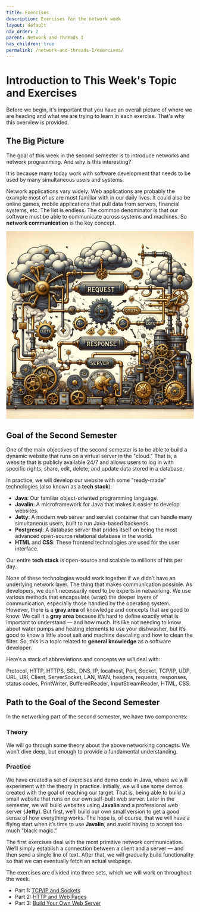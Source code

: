 ```yaml
---
title: Exercises
description: Exercises for the network week
layout: default
nav_order: 2
parent: Network and Threads I
has_children: true
permalink: /network-and-threads-1/exercises/
---
```


# Introduction to This Week's Topic and Exercises

Before we begin, it's important that you have an overall picture of where we are heading and what we are trying to learn in each exercise. That's why this overview is provided.

## The Big Picture

The goal of this week in the second semester is to introduce networks and network programming. And why is this interesting?

It is because many today work with software development that needs to be used by many simultaneous users and systems.

Network applications vary widely. Web applications are probably the example most of us are most familiar with in our daily lives. It could also be online games, mobile applications that pull data from servers, financial systems, etc. The list is endless. The common denominator is that our software must be able to communicate across systems and machines. So **network communication** is the key concept.

![Network](../img/steampunkserver.webp)

## Goal of the Second Semester

One of the main objectives of the second semester is to be able to build a dynamic website that runs on a virtual server in the "cloud." That is, a website that is publicly available 24/7 and allows users to log in with specific rights, share, edit, delete, and update data stored in a database.

In practice, we will develop our website with some "ready-made" technologies (also known as a **tech stack**):

- **Java**: Our familiar object-oriented programming language.
- **Javalin**: A microframework for Java that makes it easier to develop websites.
- **Jetty**: A modern web server and servlet container that can handle many simultaneous users, built to run Java-based backends.
- **Postgresql**: A database server that prides itself on being the most advanced open-source relational database in the world.
- **HTML** and **CSS**: These frontend technologies are used for the user interface.

Our entire **tech stack** is open-source and scalable to millions of hits per day.

None of these technologies would work together if we didn’t have an underlying network layer. The thing that makes communication possible. As developers, we don’t necessarily need to be experts in networking. We use various methods that encapsulate (wrap) the deeper layers of communication, especially those handled by the operating system. However, there is a **gray area** of knowledge and concepts that are good to know. We call it a **gray area** because it’s hard to define exactly what is important to understand — and how much. It’s like not needing to know about water pumps and heating elements to use your dishwasher, but it’s good to know a little about salt and machine descaling and how to clean the filter. So, this is a topic related to **general knowledge** as a software developer.

Here’s a stack of abbreviations and concepts we will deal with:

Protocol, HTTP, HTTPS, SSL, DNS, IP, localhost, Port, Socket, TCP/IP, UDP, URL, URI, Client, ServerSocket, LAN, WAN, headers, requests, responses, status codes, PrintWriter, BufferedReader, InputStreamReader, HTML, CSS.

## Path to the Goal of the Second Semester

In the networking part of the second semester, we have two components:

### Theory

We will go through some theory about the above networking concepts. We won’t dive deep, but enough to provide a fundamental understanding.

### Practice

We have created a set of exercises and demo code in Java, where we will experiment with the theory in practice. Initially, we will use some demos created with the goal of reaching our target. That is, being able to build a small website that runs on our own self-built web server. Later in the semester, we will build websites using **Javalin** and a professional web server (**Jetty**). But first, we’ll build our own small version to get a good sense of how everything works. The hope is, of course, that we will have a flying start when it’s time to use **Javalin**, and avoid having to accept too much "black magic."

The first exercises deal with the most primitive network communication. We’ll simply establish a connection between a client and a server — and then send a single line of text. After that, we will gradually build functionality so that we can eventually fetch an actual webpage.

The exercises are divided into three sets, which we will work on throughout the week.

- Part 1: [TCP/IP and Sockets](./exercises01_sockets.md)
- Part 2: [HTTP and Web Pages](./exercises02_http.md)
- Part 3: [Build Your Own Web Server](./exercises03_webserver.md)
